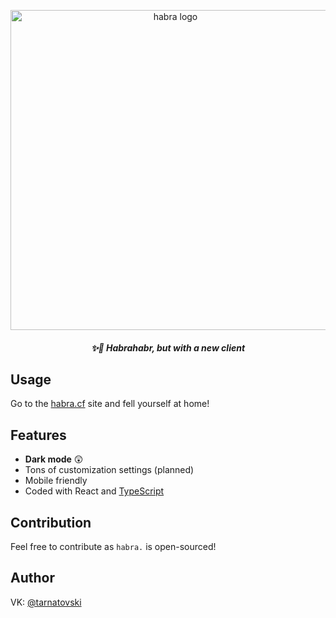 <p align="center"><a href="https://habra.cf"><img width=512 src="https://raw.githubusercontent.com/jarvis394/habra/master/images/logo.png" alt="habra logo" /></a></p>
<h5 align="center">✨🎉 Habrahabr, but with a new client</h5>

## Usage
Go to the [habra.cf](habra.cf) site and fell yourself at home!

## Features
- **Dark mode** 😲
- Tons of customization settings (planned)
- Mobile friendly
- Coded with React and <span style="text-decoration:underline">TypeScript</span>

## Contribution
Feel free to contribute as `habra.` is open-sourced!

## Author

VK: [@tarnatovski](https://vk.com/tarnatovski)
